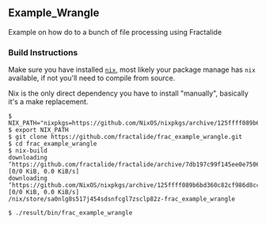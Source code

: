 ## Example_Wrangle

Example on how do to a bunch of file processing using Fractalide

### Build Instructions

Make sure you have installed [`nix`](http://nixos.org/nix/), most likely your package manage has `nix` available, if not you'll need to compile from source.

Nix is the only direct dependency you have to install "manually", basically it's a make replacement.

```
$ NIX_PATH="nixpkgs=https://github.com/NixOS/nixpkgs/archive/125ffff089b6bd360c82cf986d8cc9b17fc2e8ac.tar.gz:fractalide=https://github.com/fractalide/fractalide/archive/master.tar.gz"
$ export NIX_PATH
$ git clone https://github.com/fractalide/frac_example_wrangle.git
$ cd frac_example_wrangle
$ nix-build
downloading ‘https://github.com/fractalide/fractalide/archive/7db197c99f145ee0e7506f8c5f7d71d128dbd67a.tar.gz’... [0/0 KiB, 0.0 KiB/s]
downloading ‘https://github.com/NixOS/nixpkgs/archive/125ffff089b6bd360c82cf986d8cc9b17fc2e8ac.tar.gz’... [0/0 KiB, 0.0 KiB/s]
/nix/store/sa0nlg8s517j454sdsnfcgl7zsclp82z-frac_example_wrangle

$ ./result/bin/frac_example_wrangle
```
